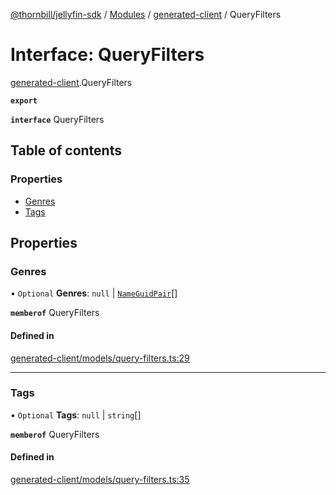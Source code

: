 [@thornbill/jellyfin-sdk](../README.md) / [Modules](../modules.md) / [generated-client](../modules/generated_client.md) / QueryFilters

# Interface: QueryFilters

[generated-client](../modules/generated_client.md).QueryFilters

**`export`**

**`interface`** QueryFilters

## Table of contents

### Properties

- [Genres](generated_client.QueryFilters.md#genres)
- [Tags](generated_client.QueryFilters.md#tags)

## Properties

### Genres

• `Optional` **Genres**: ``null`` \| [`NameGuidPair`](generated_client.NameGuidPair.md)[]

**`memberof`** QueryFilters

#### Defined in

[generated-client/models/query-filters.ts:29](https://github.com/thornbill/jellyfin-sdk-typescript/blob/b5d0506/src/generated-client/models/query-filters.ts#L29)

___

### Tags

• `Optional` **Tags**: ``null`` \| `string`[]

**`memberof`** QueryFilters

#### Defined in

[generated-client/models/query-filters.ts:35](https://github.com/thornbill/jellyfin-sdk-typescript/blob/b5d0506/src/generated-client/models/query-filters.ts#L35)
